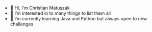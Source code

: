 - 👋 Hi, I'm Christian Matuszak
- 👀 I’m interested in to many things to list them all
- 🌱 I’m currently learning Java and Python but always open to new challenges

<!---
Memnock92/Memnock92 is a ✨ special ✨ repository because its `README.md` (this file) appears on your GitHub profile.
You can click the Preview link to take a look at your changes.
--->

